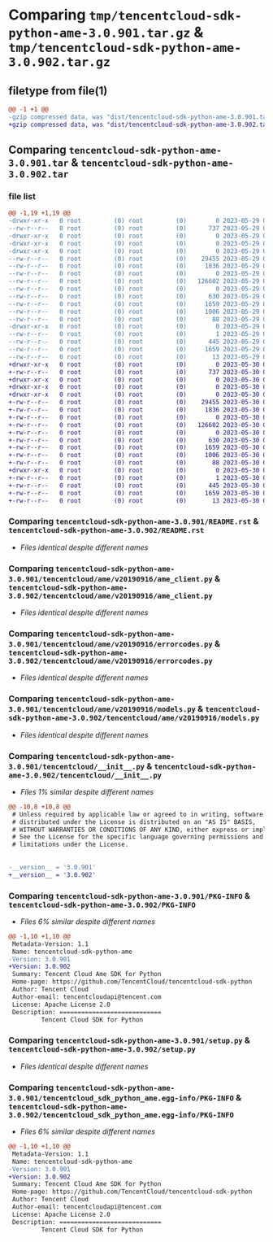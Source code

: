 # Comparing `tmp/tencentcloud-sdk-python-ame-3.0.901.tar.gz` & `tmp/tencentcloud-sdk-python-ame-3.0.902.tar.gz`

## filetype from file(1)

```diff
@@ -1 +1 @@
-gzip compressed data, was "dist/tencentcloud-sdk-python-ame-3.0.901.tar", last modified: Mon May 29 02:15:34 2023, max compression
+gzip compressed data, was "dist/tencentcloud-sdk-python-ame-3.0.902.tar", last modified: Tue May 30 00:14:06 2023, max compression
```

## Comparing `tencentcloud-sdk-python-ame-3.0.901.tar` & `tencentcloud-sdk-python-ame-3.0.902.tar`

### file list

```diff
@@ -1,19 +1,19 @@
-drwxr-xr-x   0 root         (0) root         (0)        0 2023-05-29 02:15:33.000000 tencentcloud-sdk-python-ame-3.0.901/
--rw-r--r--   0 root         (0) root         (0)      737 2023-05-29 02:15:33.000000 tencentcloud-sdk-python-ame-3.0.901/README.rst
-drwxr-xr-x   0 root         (0) root         (0)        0 2023-05-29 02:15:33.000000 tencentcloud-sdk-python-ame-3.0.901/tencentcloud/
-drwxr-xr-x   0 root         (0) root         (0)        0 2023-05-29 02:15:33.000000 tencentcloud-sdk-python-ame-3.0.901/tencentcloud/ame/
-drwxr-xr-x   0 root         (0) root         (0)        0 2023-05-29 02:15:33.000000 tencentcloud-sdk-python-ame-3.0.901/tencentcloud/ame/v20190916/
--rw-r--r--   0 root         (0) root         (0)    29455 2023-05-29 02:15:33.000000 tencentcloud-sdk-python-ame-3.0.901/tencentcloud/ame/v20190916/ame_client.py
--rw-r--r--   0 root         (0) root         (0)     1836 2023-05-29 02:15:33.000000 tencentcloud-sdk-python-ame-3.0.901/tencentcloud/ame/v20190916/errorcodes.py
--rw-r--r--   0 root         (0) root         (0)        0 2023-05-29 02:15:33.000000 tencentcloud-sdk-python-ame-3.0.901/tencentcloud/ame/v20190916/__init__.py
--rw-r--r--   0 root         (0) root         (0)   126602 2023-05-29 02:15:33.000000 tencentcloud-sdk-python-ame-3.0.901/tencentcloud/ame/v20190916/models.py
--rw-r--r--   0 root         (0) root         (0)        0 2023-05-29 02:15:33.000000 tencentcloud-sdk-python-ame-3.0.901/tencentcloud/ame/__init__.py
--rw-r--r--   0 root         (0) root         (0)      630 2023-05-29 02:15:33.000000 tencentcloud-sdk-python-ame-3.0.901/tencentcloud/__init__.py
--rw-r--r--   0 root         (0) root         (0)     1659 2023-05-29 02:15:33.000000 tencentcloud-sdk-python-ame-3.0.901/PKG-INFO
--rw-r--r--   0 root         (0) root         (0)     1006 2023-05-29 02:15:33.000000 tencentcloud-sdk-python-ame-3.0.901/setup.py
--rw-r--r--   0 root         (0) root         (0)       88 2023-05-29 02:15:33.000000 tencentcloud-sdk-python-ame-3.0.901/setup.cfg
-drwxr-xr-x   0 root         (0) root         (0)        0 2023-05-29 02:15:33.000000 tencentcloud-sdk-python-ame-3.0.901/tencentcloud_sdk_python_ame.egg-info/
--rw-r--r--   0 root         (0) root         (0)        1 2023-05-29 02:15:33.000000 tencentcloud-sdk-python-ame-3.0.901/tencentcloud_sdk_python_ame.egg-info/dependency_links.txt
--rw-r--r--   0 root         (0) root         (0)      445 2023-05-29 02:15:33.000000 tencentcloud-sdk-python-ame-3.0.901/tencentcloud_sdk_python_ame.egg-info/SOURCES.txt
--rw-r--r--   0 root         (0) root         (0)     1659 2023-05-29 02:15:33.000000 tencentcloud-sdk-python-ame-3.0.901/tencentcloud_sdk_python_ame.egg-info/PKG-INFO
--rw-r--r--   0 root         (0) root         (0)       13 2023-05-29 02:15:33.000000 tencentcloud-sdk-python-ame-3.0.901/tencentcloud_sdk_python_ame.egg-info/top_level.txt
+drwxr-xr-x   0 root         (0) root         (0)        0 2023-05-30 00:14:06.000000 tencentcloud-sdk-python-ame-3.0.902/
+-rw-r--r--   0 root         (0) root         (0)      737 2023-05-30 00:14:06.000000 tencentcloud-sdk-python-ame-3.0.902/README.rst
+drwxr-xr-x   0 root         (0) root         (0)        0 2023-05-30 00:14:06.000000 tencentcloud-sdk-python-ame-3.0.902/tencentcloud/
+drwxr-xr-x   0 root         (0) root         (0)        0 2023-05-30 00:14:06.000000 tencentcloud-sdk-python-ame-3.0.902/tencentcloud/ame/
+drwxr-xr-x   0 root         (0) root         (0)        0 2023-05-30 00:14:06.000000 tencentcloud-sdk-python-ame-3.0.902/tencentcloud/ame/v20190916/
+-rw-r--r--   0 root         (0) root         (0)    29455 2023-05-30 00:14:06.000000 tencentcloud-sdk-python-ame-3.0.902/tencentcloud/ame/v20190916/ame_client.py
+-rw-r--r--   0 root         (0) root         (0)     1836 2023-05-30 00:14:06.000000 tencentcloud-sdk-python-ame-3.0.902/tencentcloud/ame/v20190916/errorcodes.py
+-rw-r--r--   0 root         (0) root         (0)        0 2023-05-30 00:14:06.000000 tencentcloud-sdk-python-ame-3.0.902/tencentcloud/ame/v20190916/__init__.py
+-rw-r--r--   0 root         (0) root         (0)   126602 2023-05-30 00:14:06.000000 tencentcloud-sdk-python-ame-3.0.902/tencentcloud/ame/v20190916/models.py
+-rw-r--r--   0 root         (0) root         (0)        0 2023-05-30 00:14:06.000000 tencentcloud-sdk-python-ame-3.0.902/tencentcloud/ame/__init__.py
+-rw-r--r--   0 root         (0) root         (0)      630 2023-05-30 00:14:06.000000 tencentcloud-sdk-python-ame-3.0.902/tencentcloud/__init__.py
+-rw-r--r--   0 root         (0) root         (0)     1659 2023-05-30 00:14:06.000000 tencentcloud-sdk-python-ame-3.0.902/PKG-INFO
+-rw-r--r--   0 root         (0) root         (0)     1006 2023-05-30 00:14:06.000000 tencentcloud-sdk-python-ame-3.0.902/setup.py
+-rw-r--r--   0 root         (0) root         (0)       88 2023-05-30 00:14:06.000000 tencentcloud-sdk-python-ame-3.0.902/setup.cfg
+drwxr-xr-x   0 root         (0) root         (0)        0 2023-05-30 00:14:06.000000 tencentcloud-sdk-python-ame-3.0.902/tencentcloud_sdk_python_ame.egg-info/
+-rw-r--r--   0 root         (0) root         (0)        1 2023-05-30 00:14:06.000000 tencentcloud-sdk-python-ame-3.0.902/tencentcloud_sdk_python_ame.egg-info/dependency_links.txt
+-rw-r--r--   0 root         (0) root         (0)      445 2023-05-30 00:14:06.000000 tencentcloud-sdk-python-ame-3.0.902/tencentcloud_sdk_python_ame.egg-info/SOURCES.txt
+-rw-r--r--   0 root         (0) root         (0)     1659 2023-05-30 00:14:06.000000 tencentcloud-sdk-python-ame-3.0.902/tencentcloud_sdk_python_ame.egg-info/PKG-INFO
+-rw-r--r--   0 root         (0) root         (0)       13 2023-05-30 00:14:06.000000 tencentcloud-sdk-python-ame-3.0.902/tencentcloud_sdk_python_ame.egg-info/top_level.txt
```

### Comparing `tencentcloud-sdk-python-ame-3.0.901/README.rst` & `tencentcloud-sdk-python-ame-3.0.902/README.rst`

 * *Files identical despite different names*

### Comparing `tencentcloud-sdk-python-ame-3.0.901/tencentcloud/ame/v20190916/ame_client.py` & `tencentcloud-sdk-python-ame-3.0.902/tencentcloud/ame/v20190916/ame_client.py`

 * *Files identical despite different names*

### Comparing `tencentcloud-sdk-python-ame-3.0.901/tencentcloud/ame/v20190916/errorcodes.py` & `tencentcloud-sdk-python-ame-3.0.902/tencentcloud/ame/v20190916/errorcodes.py`

 * *Files identical despite different names*

### Comparing `tencentcloud-sdk-python-ame-3.0.901/tencentcloud/ame/v20190916/models.py` & `tencentcloud-sdk-python-ame-3.0.902/tencentcloud/ame/v20190916/models.py`

 * *Files identical despite different names*

### Comparing `tencentcloud-sdk-python-ame-3.0.901/tencentcloud/__init__.py` & `tencentcloud-sdk-python-ame-3.0.902/tencentcloud/__init__.py`

 * *Files 1% similar despite different names*

```diff
@@ -10,8 +10,8 @@
 # Unless required by applicable law or agreed to in writing, software
 # distributed under the License is distributed on an "AS IS" BASIS,
 # WITHOUT WARRANTIES OR CONDITIONS OF ANY KIND, either express or implied.
 # See the License for the specific language governing permissions and
 # limitations under the License.
 
 
-__version__ = '3.0.901'
+__version__ = '3.0.902'
```

### Comparing `tencentcloud-sdk-python-ame-3.0.901/PKG-INFO` & `tencentcloud-sdk-python-ame-3.0.902/PKG-INFO`

 * *Files 6% similar despite different names*

```diff
@@ -1,10 +1,10 @@
 Metadata-Version: 1.1
 Name: tencentcloud-sdk-python-ame
-Version: 3.0.901
+Version: 3.0.902
 Summary: Tencent Cloud Ame SDK for Python
 Home-page: https://github.com/TencentCloud/tencentcloud-sdk-python
 Author: Tencent Cloud
 Author-email: tencentcloudapi@tencent.com
 License: Apache License 2.0
 Description: ============================
         Tencent Cloud SDK for Python
```

### Comparing `tencentcloud-sdk-python-ame-3.0.901/setup.py` & `tencentcloud-sdk-python-ame-3.0.902/setup.py`

 * *Files identical despite different names*

### Comparing `tencentcloud-sdk-python-ame-3.0.901/tencentcloud_sdk_python_ame.egg-info/PKG-INFO` & `tencentcloud-sdk-python-ame-3.0.902/tencentcloud_sdk_python_ame.egg-info/PKG-INFO`

 * *Files 6% similar despite different names*

```diff
@@ -1,10 +1,10 @@
 Metadata-Version: 1.1
 Name: tencentcloud-sdk-python-ame
-Version: 3.0.901
+Version: 3.0.902
 Summary: Tencent Cloud Ame SDK for Python
 Home-page: https://github.com/TencentCloud/tencentcloud-sdk-python
 Author: Tencent Cloud
 Author-email: tencentcloudapi@tencent.com
 License: Apache License 2.0
 Description: ============================
         Tencent Cloud SDK for Python
```

